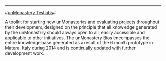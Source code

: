 ------------------------


#[unMonastery Testlabs](/testlabs)#

A toolkit for starting new unMonasteries and evaluating projects throughout their development, designed on the principle that all knowledge generated by the unMonastery should always open to all, easily accessible and applicable to other initiatives. The unMonastery Bios encompasses the entire knowledge base generated as a result of the 6 month prototype in Matera, Italy during 2014 and is continually updated with further development work.
